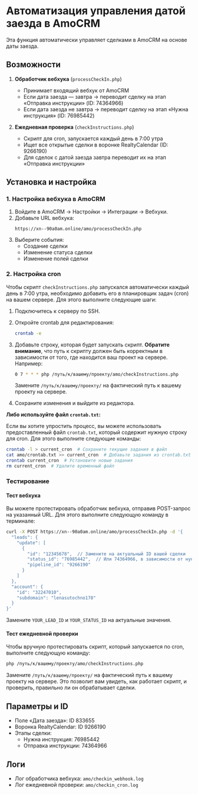 # Автоматизация управления датой заезда в AmoCRM

Эта функция автоматически управляет сделками в AmoCRM на основе даты заезда.

## Возможности

1. **Обработчик вебхука** (`processCheckIn.php`)
   - Принимает входящий вебхук от AmoCRM
   - Если дата заезда — завтра → переводит сделку на этап «Отправка инструкции» (ID: 74364966)
   - Если дата заезда не завтра → переводит сделку на этап «Нужна инструкция» (ID: 76985442)

2. **Ежедневная проверка** (`checkInstructions.php`)
   - Скрипт для cron, запускается каждый день в 7:00 утра
   - Ищет все открытые сделки в воронке RealtyCalendar (ID: 9266190)
   - Для сделок с датой заезда завтра переводит их на этап «Отправка инструкции»

## Установка и настройка

### 1. Настройка вебхука в AmoCRM

1. Войдите в AmoCRM → Настройки → Интеграции → Вебхуки.
2. Добавьте URL вебхука:
   ```
   https://xn--90a0am.online/amo/processCheckIn.php
   ```
3. Выберите события:
   - Создание сделки
   - Изменение статуса сделки
   - Изменение полей сделки

### 2. Настройка cron

Чтобы скрипт `checkInstructions.php` запускался автоматически каждый день в 7:00 утра, необходимо добавить его в планировщик задач (cron) на вашем сервере. Для этого выполните следующие шаги:

1. Подключитесь к серверу по SSH.
2. Откройте crontab для редактирования:
   ```bash
   crontab -e
   ```
3. Добавьте строку, которая будет запускать скрипт. **Обратите внимание**, что путь к скрипту должен быть корректным в зависимости от того, где находится ваш проект на сервере. Например:
   ```bash
   0 7 * * * php /путь/к/вашему/проекту/amo/checkInstructions.php
   ```
   Замените `/путь/к/вашему/проекту/` на фактический путь к вашему проекту на сервере.

4. Сохраните изменения и выйдите из редактора.

**Либо используйте файл `crontab.txt`:**

Если вы хотите упростить процесс, вы можете использовать предоставленный файл `crontab.txt`, который содержит нужную строку для cron. Для этого выполните следующие команды:

```bash
crontab -l > current_cron  # Сохраните текущие задания в файл
cat amo/crontab.txt >> current_cron  # Добавьте задания из crontab.txt
crontab current_cron  # Установите новые задания
rm current_cron  # Удалите временный файл
```

### Тестирование

#### Тест вебхука

Вы можете протестировать обработчик вебхука, отправив POST-запрос на указанный URL. Для этого выполните следующую команду в терминале:

```bash
curl -X POST https://xn--90a0am.online/amo/processCheckIn.php -d '{
  "leads": {
    "update": [
      {
        "id": "12345678",  // Замените на актуальный ID вашей сделки
        "status_id": "76985442",  // Или 74364966, в зависимости от нужного статуса
        "pipeline_id": "9266190"
      }
    ]
  },
  "account": {
    "id": "32247010",
    "subdomain": "lenasutochno178"
  }
}'
```

Замените `YOUR_LEAD_ID` и `YOUR_STATUS_ID` на актуальные значения.

#### Тест ежедневной проверки

Чтобы вручную протестировать скрипт, который запускается по cron, выполните следующую команду:

```bash
php /путь/к/вашему/проекту/amo/checkInstructions.php
```

Замените `/путь/к/вашему/проекту/` на фактический путь к вашему проекту на сервере. Это позволит вам увидеть, как работает скрипт, и проверить, правильно ли он обрабатывает сделки.

## Параметры и ID

- Поле «Дата заезда»: ID 833655
- Воронка RealtyCalendar: ID 9266190
- Этапы сделки:
  - Нужна инструкция: 76985442
  - Отправка инструкции: 74364966

## Логи

- Лог обработчика вебхука: `amo/checkin_webhook.log`
- Лог ежедневной проверки: `amo/checkin_cron.log` 